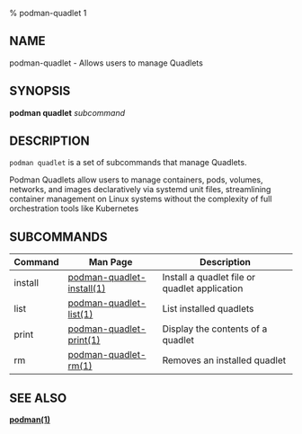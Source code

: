 % podman-quadlet 1

## NAME
podman\-quadlet - Allows users to manage Quadlets

## SYNOPSIS
**podman quadlet** *subcommand*

## DESCRIPTION
`podman quadlet` is a set of subcommands that manage Quadlets.

Podman Quadlets allow users to manage containers, pods, volumes, networks, and images declaratively via systemd unit files, streamlining container management on Linux systems without the complexity of full orchestration tools like Kubernetes


## SUBCOMMANDS

| Command | Man Page                                                   | Description                                                  |
|---------|------------------------------------------------------------|--------------------------------------------------------------|
| install | [podman-quadlet-install(1)](podman-quadlet-install.1.md)   | Install a quadlet file or quadlet application                |
| list    | [podman-quadlet-list(1)](podman-quadlet-list.1.md)         | List installed quadlets                                      |
| print   | [podman-quadlet-print(1)](podman-quadlet-print.1.md)       | Display the contents of a quadlet                            |
| rm      | [podman-quadlet-rm(1)](podman-quadlet-rm.1.md)             | Removes an installed quadlet                                 |

## SEE ALSO
**[podman(1)](podman.1.md)**
